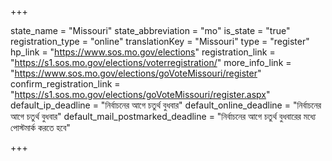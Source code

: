 +++

state_name = "Missouri"
state_abbreviation = "mo"
is_state = "true"
registration_type = "online"
translationKey = "Missouri"
type = "register"
hp_link = "https://www.sos.mo.gov/elections"
registration_link = "https://s1.sos.mo.gov/elections/voterregistration/"
more_info_link = "https://www.sos.mo.gov/elections/goVoteMissouri/register"
confirm_registration_link = "https://s1.sos.mo.gov/elections/goVoteMissouri/register.aspx"
default_ip_deadline = "নির্বাচনের আগে চতুর্থ বুধবার"
default_online_deadline = "নির্বাচনের আগে চতুর্থ বুধবার"
default_mail_postmarked_deadline = "নির্বাচনের আগে চতুর্থ বুধবারের মধ্যে পোস্টমার্ক করতে হবে"

+++